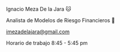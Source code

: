 Ignacio Meza De la Jara 🐱

Analista de Modelos de Riesgo Financieros 🏦

imezadelajara@gmail.com

Horario de trabajo 8:45 - 5:45 pm
